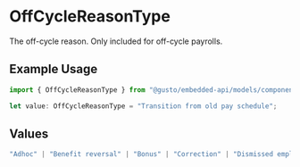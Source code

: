 # OffCycleReasonType

The off-cycle reason. Only included for off-cycle payrolls.

## Example Usage

```typescript
import { OffCycleReasonType } from "@gusto/embedded-api/models/components/offcyclereasontype.js";

let value: OffCycleReasonType = "Transition from old pay schedule";
```

## Values

```typescript
"Adhoc" | "Benefit reversal" | "Bonus" | "Correction" | "Dismissed employee" | "Hired employee" | "Wage correction" | "Tax reconciliation" | "Reversal" | "Disability insurance distribution" | "Transition from old pay schedule"
```